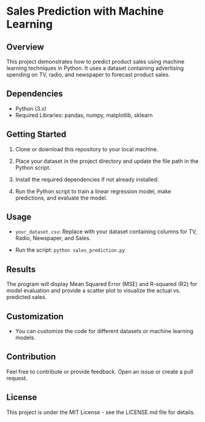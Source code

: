 # Sales Prediction with Machine Learning

## Overview
This project demonstrates how to predict product sales using machine learning techniques
in Python. It uses a dataset containing advertising spending on TV, radio, and newspaper
to forecast product sales.

## Dependencies
- Python (3.x)
- Required Libraries: pandas, numpy, matplotlib, sklearn

## Getting Started
1. Clone or download this repository to your local machine.

2. Place your dataset in the project directory and update the file path in the Python script.

3. Install the required dependencies if not already installed:


4. Run the Python script to train a linear regression model, make predictions, and evaluate the model.

## Usage
- `your_dataset.csv`: Replace with your dataset containing columns for TV, Radio, Newspaper, and Sales.

- Run the script: `python sales_prediction.py`

## Results
The program will display Mean Squared Error (MSE) and R-squared (R2) for model evaluation
and provide a scatter plot to visualize the actual vs. predicted sales.

## Customization
- You can customize the code for different datasets or machine learning models.

## Contribution
Feel free to contribute or provide feedback. Open an issue or create a pull request.

## License
This project is under the MIT License - see the LICENSE.md file for details.

